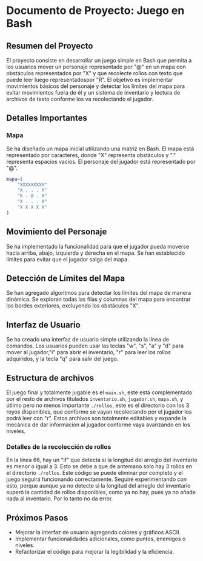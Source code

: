 # Documento de Proyecto: Juego en Bash

## Resumen del Proyecto
El proyecto consiste en desarrollar un juego simple en Bash que permita a los usuarios mover un personaje representado por "@" en un mapa con obstáculos representados por "X" y que recolecte rollos con texto que puede leer luego representadospor "R". El objetivo es implementar movimientos básicos del personaje y detectar los límites del mapa para evitar movimientos fuera de él y un sistema de inventario y lectura de archivos de texto conforme los va recolectando el jugador.

## Detalles Importantes

### Mapa
Se ha diseñado un mapa inicial utilizando una matriz en Bash. El mapa está representado por caracteres, donde "X" representa obstáculos y "." representa espacios vacíos. El personaje del jugador está representado por "@".

```bash
mapa=(
    "XXXXXXXXX"
    "X . . . X"
    "X . @ . X"
    "X . . . X"
    "X X X X X"
)
```
## Movimiento del Personaje
Se ha implementado la funcionalidad para que el jugador pueda moverse hacia arriba, abajo, izquierda y derecha en el mapa. Se han establecido límites para evitar que el jugador salga del mapa.

## Detección de Límites del Mapa
Se han agregado algoritmos para detectar los límites del mapa de manera dinámica. Se exploran todas las filas y columnas del mapa para encontrar los bordes exteriores, excluyendo los obstáculos "X".

## Interfaz de Usuario
Se ha creado una interfaz de usuario simple utilizando la línea de comandos. Los usuarios pueden usar las teclas "w", "s", "a" y "d" para mover al jugador,"i" para abrir el inventario, "r" para leer los rollos adquiridos, y la tecla "q" para salir del juego.

## Estructura de archivos
El juego final y totalmente jugable es el `main.sh`, este está complementado por el resto de archivos titulados `inventario.sh`, `jugador.sh`, `mapa.sh`, y útlimo pero no menos importante `./rollos`, este es el directorio con los 3 royos disponibles, que conforme se vayan recolectando por el jugador los podrá leer con "r". Estos archivos son totalmente editables y expande la mecánica de dar información al jugador conforme vaya avanzando en los niveles.

### Detalles de la recolección de rollos
En la línea 66, hay un "if" que detecta si la longitud del arreglo del inventario es menor o igual a 3. Esto se debe a que de antemano solo hay 3 rollos en el directorio `./rollos`. Este código se puede eliminar por completo y el juego seguirá funcionando correctamente. Seguiré experimentando con esto, porque aunque ya no detecte si la longitud del arreglo del inventario superó la cantidad de rollos disponibles, como ya no hay, pues ya no añade nada al inventario. Por lo tanto no da error.

## Próximos Pasos
- Mejorar la interfaz de usuario agregando colores y gráficos ASCII.
- Implementar funcionalidades adicionales, como puntos, enemigos o niveles.
- Refactorizar el código para mejorar la legibilidad y la eficiencia.
